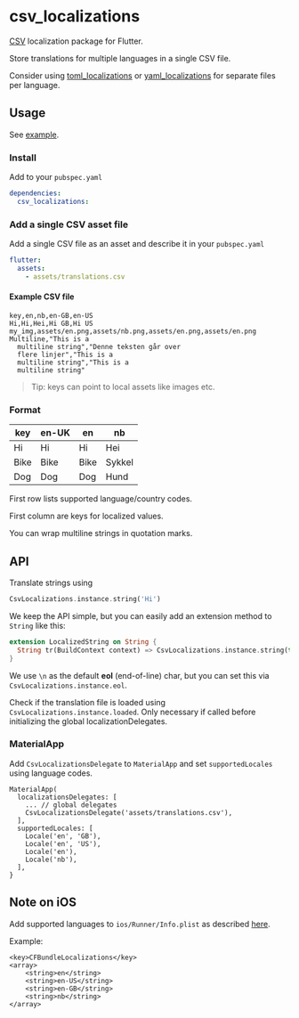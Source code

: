 # csv_localizations

[CSV](https://en.wikipedia.org/wiki/Comma-separated_values) localization package
for Flutter.

Store translations for multiple languages in a single CSV file.

Consider using [toml_localizations](https://github.com/erf/toml_localizations)
or [yaml_localizations](https://github.com/erf/yaml_localizations) for separate
files per language.

## Usage

See [example](example).

### Install

Add to your `pubspec.yaml`

```yaml
dependencies:
  csv_localizations:
```

### Add a single CSV asset file

Add a single CSV file as an asset and describe it in your `pubspec.yaml`

```yaml
flutter:
  assets:
    - assets/translations.csv
```

#### Example CSV file

```csv
key,en,nb,en-GB,en-US
Hi,Hi,Hei,Hi GB,Hi US
my_img,assets/en.png,assets/nb.png,assets/en.png,assets/en.png
Multiline,"This is a
  multiline string","Denne teksten går over
  flere linjer","This is a
  multiline string","This is a
  multiline string"
```

> Tip: keys can point to local assets like images etc.

### Format

| key  | en-UK | en   | nb     |
|------|-------|------|--------|
| Hi   | Hi    | Hi   | Hei    |
| Bike | Bike  | Bike | Sykkel |
| Dog  | Dog   | Dog  | Hund   |

First row lists supported language/country codes.

First column are keys for localized values.

You can wrap multiline strings in quotation marks.

## API

Translate strings using

```dart
CsvLocalizations.instance.string('Hi')
```

We keep the API simple, but you can easily add an extension method to `String`
like this:

```dart
extension LocalizedString on String {
  String tr(BuildContext context) => CsvLocalizations.instance.string(this);
}
```

We use `\n` as the default **eol** (end-of-line) char, but you can set this via
`CsvLocalizations.instance.eol`.

Check if the translation file is loaded using `CsvLocalizations.instance.loaded`.
Only necessary if called before initializing the global localizationDelegates.

### MaterialApp

Add `CsvLocalizationsDelegate` to `MaterialApp` and set `supportedLocales` using
language codes.

```
MaterialApp(
  localizationsDelegates: [
    ... // global delegates
    CsvLocalizationsDelegate('assets/translations.csv'),
  ],
  supportedLocales: [
    Locale('en', 'GB'),
    Locale('en', 'US'),
    Locale('en'),
    Locale('nb'),
  ],
}

```

## Note on **iOS**

Add supported languages to `ios/Runner/Info.plist` as described
[here](https://flutter.dev/docs/development/accessibility-and-localization/internationalization#specifying-supportedlocales).

Example:

```
<key>CFBundleLocalizations</key>
<array>
	<string>en</string>
	<string>en-US</string>
	<string>en-GB</string>
	<string>nb</string>
</array>
```
